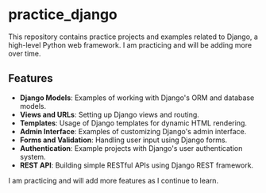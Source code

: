 # practice_django

This repository contains practice projects and examples related to Django, a high-level Python web framework. I am practicing and will be adding more over time.

## Features

- **Django Models**: Examples of working with Django's ORM and database models.
- **Views and URLs**: Setting up Django views and routing.
- **Templates**: Usage of Django templates for dynamic HTML rendering.
- **Admin Interface**: Examples of customizing Django's admin interface.
- **Forms and Validation**: Handling user input using Django forms.
- **Authentication**: Example projects with Django's user authentication system.
- **REST API**: Building simple RESTful APIs using Django REST framework.

I am practicing and will add more features as I continue to learn.
